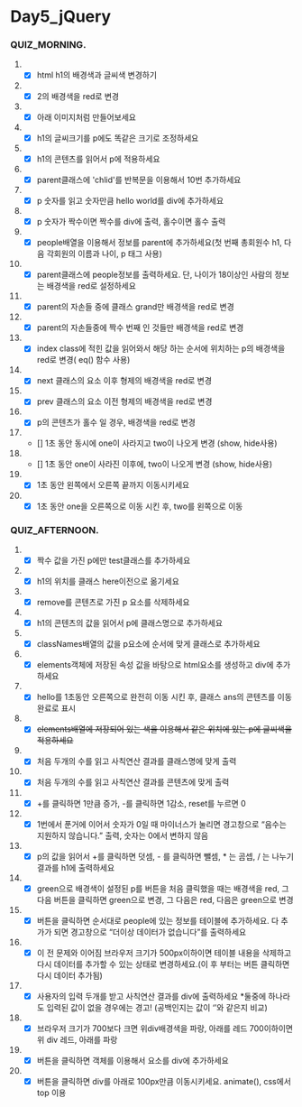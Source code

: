 ﻿# Day5_jQuery
### QUIZ_MORNING.
1. - [x] html h1의 배경색과 글씨색 변경하기
2. - [x] 2의 배경색을 red로 변경
3. - [x] 아래 이미지처럼 만들어보세요
4. - [x] h1의 글씨크기를 p에도 똑같은 크기로 조정하세요
5. - [x] h1의 콘텐츠를 읽어서 p에 적용하세요
6. - [x] parent클래스에 'chlid'를 반복문을 이용해서 10번 추가하세요
7. - [x] p 숫자를 읽고 숫자만큼 hello world를 div에 추가하세요
8. - [x] p 숫자가 짝수이면 짝수를 div에 출력, 홀수이면 홀수 출력
9. - [x] people배열을 이용해서 정보를 parent에 추가하세요(첫 번째 총회원수 h1, 다음 각회원의 이름과 나이, p 태그 사용)
10. - [x] parent클래스에 people정보를 출력하세요. 단, 나이가 18이상인 사람의 정보는 배경색을 red로 설정하세요
11. - [x] parent의 자손들 중에 클래스 grand만 배경색을 red로 변경
12. - [x] parent의 자손들중에 짝수 번째 인 것들만 배경색을 red로 변경
13. - [x] index class에 적힌 값을 읽어와서 해당 하는 순서에 위치하는 p의 배경색을 red로 변경( eq() 함수 사용)
14. - [x] next 클래스의 요소 이후 형제의 배경색을 red로 변경
15. - [x] prev 클래스의 요소 이전 형제의 배경색을 red로 변경
16. - [x] p의 콘텐츠가 홀수 일 경우, 배경색을 red로 변경
17. - [] 1초 동안 동시에 one이 사라지고 two이 나오게 변경 (show, hide사용)
18. - [] 1초 동안 one이 사라진 이후에, two이 나오게 변경 (show, hide사용)
19. - [x] 1초 동안 왼쪽에서 오른쪽 끝까지 이동시키세요
20. - [x] 1초 동안 one을 오른쪽으로 이동 시킨 후, two를 왼쪽으로 이동

### QUIZ_AFTERNOON.
1. - [x] 짝수 값을 가진 p에만 test클래스를 추가하세요
2. - [x] h1의 위치를 클래스 here이전으로 옮기세요
3. - [x] remove를 콘텐츠로 가진 p 요소를 삭제하세요
4. - [x] h1의 콘텐츠의 값을 읽어서 p에 클래스명으로 추가하세요
5. - [x] classNames배열의 값을 p요소에 순서에 맞게 클래스로 추가하세요
6. - [x] elements객체에 저장된 속성 값을 바탕으로 html요소를 생성하고 div에 추가하세요
7. - [x] hello를 1초동안 오른쪽으로 완전히 이동 시킨 후, 클래스 ans의 콘텐츠를 이동완료로 표시
8. - [x] ~~elements배열에 저장되어 있는 색을 이용해서 같은 위치에 있는 p에 글씨색을 적용하세요~~
9. - [x] 처음 두개의 수를 읽고 사칙연산 결과를 클래스명에 맞게 출력
10. - [x] 처음 두개의 수를 읽고 사칙연산 결과를 콘텐츠에 맞게 출력
11. - [x] +를 클릭하면 1만큼 증가, -를 클릭하면 1감소, reset를 누르면 0
12. - [x] 1번에서 푼거에 이어서 숫자가 0일 때 마이너스가 눌리면 경고창으로 “음수는 지원하지 않습니다.” 출력, 숫자는 0에서 변하지 않음
13. - [x] p의 값을 읽어서 +를 클릭하면 덧셈, - 를 클릭하면 뺄셈, * 는 곰셉, / 는 나누기 결과를 h1에 출력하세요
14. - [x] green으로 배경색이 설정된 p를 버튼을 처음 클릭했을 때는 배경색을 red, 그 다음 버튼을 클릭하면 green으로 변경, 그 다음은 red, 다음은 green으로 변경
15. - [x] 버튼을 클릭하면 순서대로 people에 있는 정보를 테이블에 추가하세요. 다 추가가 되면 경고창으로 “더이상 데이터가 없습니다”를 출력하세요
16. - [x] 이 전 문제와 이어짐 브라우저 크기가 500px이하이면 테이블 내용을 삭제하고 다시 데이터를 추가할 수 있는 상태로 변경하세요.(이 후 부터는 버튼 클릭하면 다시 데이터 추가됨)
17. - [x] 사용자의 입력 두개를 받고 사칙연산 결과를 div에 출력하세요
*둘중에 하나라도 입력된 값이 없을 경우에는 경고!
(공백인지는 값이 ‘’와 같은지 비교)
18. - [x] 브라우저 크기가 700보다 크면 위div배경색을 파랑, 아래를 레드
700이하이면 위 div 레드, 아래를 파랑
19. - [x] 버튼을 클릭하면 객체를 이용해서 요소를 div에 추가하세요
20. - [x] 버튼을 클릭하면 div를 아래로 100px만큼 이동시키세요. animate(), css에서 top 이용
